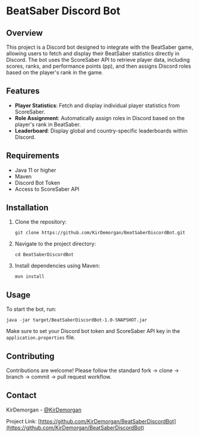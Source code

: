 # BeatSaber Discord Bot

## Overview
This project is a Discord bot designed to integrate with the BeatSaber game, allowing users to fetch and display their BeatSaber statistics directly in Discord. The bot uses the ScoreSaber API to retrieve player data, including scores, ranks, and performance points (pp), and then assigns Discord roles based on the player's rank in the game.

## Features
- **Player Statistics**: Fetch and display individual player statistics from ScoreSaber.
- **Role Assignment**: Automatically assign roles in Discord based on the player's rank in BeatSaber.
- **Leaderboard**: Display global and country-specific leaderboards within Discord.

## Requirements
- Java 11 or higher
- Maven
- Discord Bot Token
- Access to ScoreSaber API

## Installation
1. Clone the repository:
   ```
   git clone https://github.com/KirDemorgan/BeatSaberDiscordBot.git
   ```
2. Navigate to the project directory:
   ```
   cd BeatSaberDiscordBot
   ```
3. Install dependencies using Maven:
   ```
   mvn install
   ```

## Usage
To start the bot, run:
```
java -jar target/BeatSaberDiscordBot-1.0-SNAPSHOT.jar
```
Make sure to set your Discord bot token and ScoreSaber API key in the `application.properties` file.

## Contributing
Contributions are welcome! Please follow the standard fork -> clone -> branch -> commit -> pull request workflow.



## Contact
KirDemorgan - [@KirDemorgan](https://github.com/KirDemorgan)

Project Link: [https://github.com/KirDemorgan/BeatSaberDiscordBot](https://github.com/KirDemorgan/BeatSaberDiscordBot)

